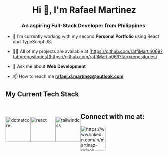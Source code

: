 <link rel="stylesheet" type='text/css' href="https://cdn.jsdelivr.net/gh/devicons/devicon@latest/devicon.min.css" />

<h1 align="center">Hi 👋, I'm Rafael Martinez</h1>
<h3 align="center">An aspiring Full-Stack Developer from Philippines.</h3>

- 🌱 I’m currently working with my second **Personal Portfolio** using React and TypeScript JS.

- 👨‍💻 All of my projects are available at [https://github.com/raffiMartin069?tab=repositories](https://github.com/raffiMartin069?tab=repositories)

- 💬 Ask me about **Web Development**

- 📫 How to reach me **rafael.d.martinez@outlook.com**

## My Current Tech Stack
<div id="stack" style="display: flex; align-items: center;">
  <img src="https://cdn.jsdelivr.net/gh/devicons/devicon@latest/icons/dotnetcore/dotnetcore-original.svg" alt="dotnetcore" height="80" width="80" />
  <img src="https://cdn.jsdelivr.net/gh/devicons/devicon@latest/icons/react/react-original-wordmark.svg" alt="react" height="80" width="80" />
  <img src="https://cdn.jsdelivr.net/gh/devicons/devicon@latest/icons/tailwindcss/tailwindcss-original-wordmark.svg" alt="tailwindcss" height="80" width="80" />
<div/>

## Connect with me at:
<p align="left">
<a href="https://linkedin.com/in/https://www.linkedin.com/in/martinez-rafael/" target="blank"><img align="center" src="https://raw.githubusercontent.com/rahuldkjain/github-profile-readme-generator/master/src/images/icons/Social/linked-in-alt.svg" alt="https://www.linkedin.com/in/martinez-rafael/" height="80" width="80" /></a>
</p>
